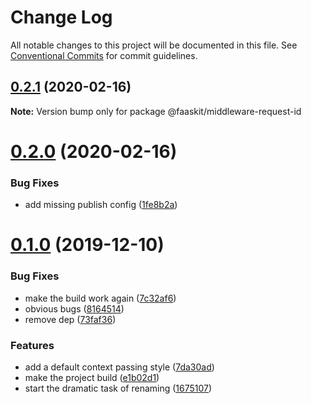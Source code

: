 # Change Log

All notable changes to this project will be documented in this file.
See [Conventional Commits](https://conventionalcommits.org) for commit guidelines.

## [0.2.1](https://github.com/NullServe/faaskit/compare/v0.2.0...v0.2.1) (2020-02-16)

**Note:** Version bump only for package @faaskit/middleware-request-id





# [0.2.0](https://github.com/NullServe/faaskit/compare/v0.0.0...v0.2.0) (2020-02-16)


### Bug Fixes

* add missing publish config ([1fe8b2a](https://github.com/NullServe/faaskit/commit/1fe8b2aa3f1b28a96b83f4d100c5a54b83dbeca5))





# [0.1.0](https://github.com/NullServe/faaskit/compare/v2.1.10...v0.1.0) (2019-12-10)


### Bug Fixes

* make the build work again ([7c32af6](https://github.com/NullServe/faaskit/commit/7c32af62853fbe66df16e21ee67f769ff15e12ce))
* obvious bugs ([8164514](https://github.com/NullServe/faaskit/commit/8164514129d1ed0f90cd6d9676380a7ce8ce76f0))
* remove dep ([73faf36](https://github.com/NullServe/faaskit/commit/73faf36a55901b8961b7e8be3ca2f6a0eab5ddc4))


### Features

* add a default context passing style ([7da30ad](https://github.com/NullServe/faaskit/commit/7da30ad569d19d65607a6a86430b05ab18739952))
* make the project build ([e1b02d1](https://github.com/NullServe/faaskit/commit/e1b02d1b49a14ed5c85b1347ed5811d0727f7103))
* start the dramatic task of renaming ([1675107](https://github.com/NullServe/faaskit/commit/1675107adb1e11edadc411494c3c540ab170c24c))
